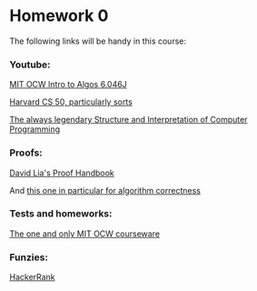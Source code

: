 # Homework 0

The following links will be handy in this course:

### Youtube:

[MIT OCW Intro to Algos 6.046J](https://www.youtube.com/watch?v=JPyuH4qXLZ0)

[Harvard CS 50, particularly sorts](https://www.youtube.com/watch?v=f8hXR_Hvybo)

[The always legendary Structure and Interpretation of Computer Programming](https://www.youtube.com/watch?v=2Op3QLzMgSY&list=PLE18841CABEA24090)

### Proofs:
[David Lia's Proof Handbook](http://www.davidliao.com/handouts/Critical%20reading%20and%20reasoning/CRR%20for%20STEM%20and%20legal%20professions/4.2%20Proof%20writing.pdf)

And [this one in particular for algorithm correctness](http://people.cs.ksu.edu/~rhowell/algorithms-text/text/chapter-2.pdf)

### Tests and homeworks:

[The one and only MIT OCW courseware](https://ocw.mit.edu/courses/electrical-engineering-and-computer-science/6-046j-introduction-to-algorithms-sma-5503-fall-2005/)

### Funzies: 

[HackerRank](https://www.hackerrank.com/)
